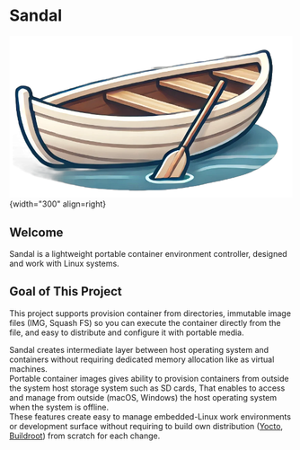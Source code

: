 # Sandal

![icon](./sandal_logo.png){width="300" align=right}

## Welcome

Sandal is a lightweight portable container environment controller, designed and work with Linux systems.

## Goal of This Project

This project supports provision container from directories, immutable image files (IMG, Squash FS) so you can execute the container directly from the file, and easy to distribute and configure it with portable media.

Sandal creates intermediate layer between host operating system and containers without requiring dedicated memory allocation like as virtual machines.  
Portable container images gives ability to provision containers from outside the system host storage system such as SD cards, That enables to access and manage from outside (macOS, Windows) the host operating system when the system is offline.  
These features create easy to manage embedded-Linux work environments or development surface without requiring to build own distribution ([Yocto](https://www.yoctoproject.org/), [Buildroot](https://www.yoctoproject.org/)) from scratch for each change.

